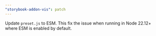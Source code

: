 ```yaml
---
"storybook-addon-vis": patch
---
```


Update `preset.js` to ESM.
This fix the issue when running in Node 22.12+ where ESM is enabled by default.